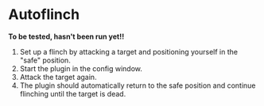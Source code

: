 # Autoflinch

**To be tested, hasn't been run yet!!**

1) Set up a flinch by attacking a target and positioning yourself in the "safe" position.
2) Start the plugin in the config window.
3) Attack the target again.
4) The plugin should automatically return to the safe position and continue flinching until the target is dead.